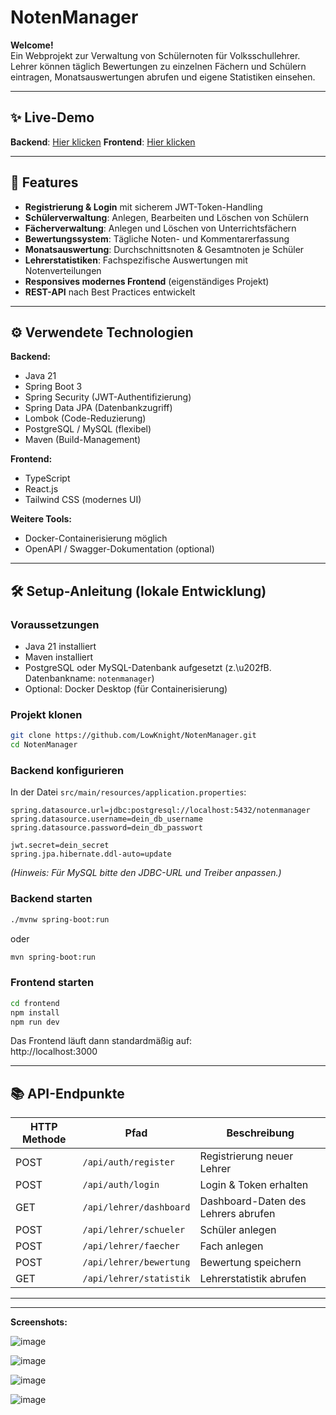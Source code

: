 # NotenManager

**Welcome!**  
Ein Webprojekt zur Verwaltung von Schülernoten für Volksschullehrer.  
Lehrer können täglich Bewertungen zu einzelnen Fächern und Schülern eintragen, Monatsauswertungen abrufen und eigene Statistiken einsehen.

---

## ✨ Live-Demo

**Backend**: [Hier klicken](https://backend-service-eidm.onrender.com)
**Frontend**: [Hier klicken](https://notenmanager.onrender.com)


---

## 🚀 Features

- **Registrierung & Login** mit sicherem JWT-Token-Handling
- **Schülerverwaltung**: Anlegen, Bearbeiten und Löschen von Schülern
- **Fächerverwaltung**: Anlegen und Löschen von Unterrichtsfächern
- **Bewertungssystem**: Tägliche Noten- und Kommentarerfassung
- **Monatsauswertung**: Durchschnittsnoten & Gesamtnoten je Schüler
- **Lehrerstatistiken**: Fachspezifische Auswertungen mit Notenverteilungen
- **Responsives modernes Frontend** (eigenständiges Projekt)
- **REST-API** nach Best Practices entwickelt

---

## ⚙️ Verwendete Technologien

**Backend:**

- Java 21
- Spring Boot 3
- Spring Security (JWT-Authentifizierung)
- Spring Data JPA (Datenbankzugriff)
- Lombok (Code-Reduzierung)
- PostgreSQL / MySQL (flexibel)
- Maven (Build-Management)

**Frontend:**

- TypeScript
- React.js
- Tailwind CSS (modernes UI)

**Weitere Tools:**

- Docker-Containerisierung möglich
- OpenAPI / Swagger-Dokumentation (optional)

---

## 🛠️ Setup-Anleitung (lokale Entwicklung)

### Voraussetzungen

- Java 21 installiert
- Maven installiert
- PostgreSQL oder MySQL-Datenbank aufgesetzt (z.\u202fB. Datenbankname: `notenmanager`)
- Optional: Docker Desktop (für Containerisierung)

### Projekt klonen

```bash
git clone https://github.com/LowKnight/NotenManager.git
cd NotenManager
```

### Backend konfigurieren

In der Datei `src/main/resources/application.properties`:

```properties
spring.datasource.url=jdbc:postgresql://localhost:5432/notenmanager
spring.datasource.username=dein_db_username
spring.datasource.password=dein_db_passwort

jwt.secret=dein_secret
spring.jpa.hibernate.ddl-auto=update
```

*(Hinweis: Für MySQL bitte den JDBC-URL und Treiber anpassen.)*

### Backend starten

```bash
./mvnw spring-boot:run
```
oder

```bash
mvn spring-boot:run
```

### Frontend starten

```bash
cd frontend
npm install
npm run dev
```

Das Frontend läuft dann standardmäßig auf:  
http://localhost:3000

---

## 📚 API-Endpunkte

| HTTP Methode | Pfad                      | Beschreibung                             |
|--------------|----------------------------|------------------------------------------|
| POST         | `/api/auth/register`       | Registrierung neuer Lehrer              |
| POST         | `/api/auth/login`           | Login & Token erhalten                  |
| GET          | `/api/lehrer/dashboard`     | Dashboard-Daten des Lehrers abrufen      |
| POST         | `/api/lehrer/schueler`      | Schüler anlegen                         |
| POST         | `/api/lehrer/faecher`       | Fach anlegen                             |
| POST         | `/api/lehrer/bewertung`     | Bewertung speichern                      |
| GET          | `/api/lehrer/statistik`     | Lehrerstatistik abrufen                  |

---

---

**Screenshots:**

![image](https://github.com/user-attachments/assets/01d492ab-5c55-46fc-8d25-8d955c61c545)

![image](https://github.com/user-attachments/assets/860e4c09-0fd3-47bb-bd52-98affc77ae5e)

![image](https://github.com/user-attachments/assets/98823808-d8e7-41e7-ad21-ccda2f0f700a)

![image](https://github.com/user-attachments/assets/a08d58af-0c87-4ceb-83d2-26e5ef57b166)


